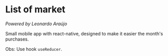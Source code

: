 # List of market

*Powered by Leonardo Araújo*

Small mobile app with react-native, designed to make it easier
the month's purchases.

Obs: Use hook `useReducer`.
